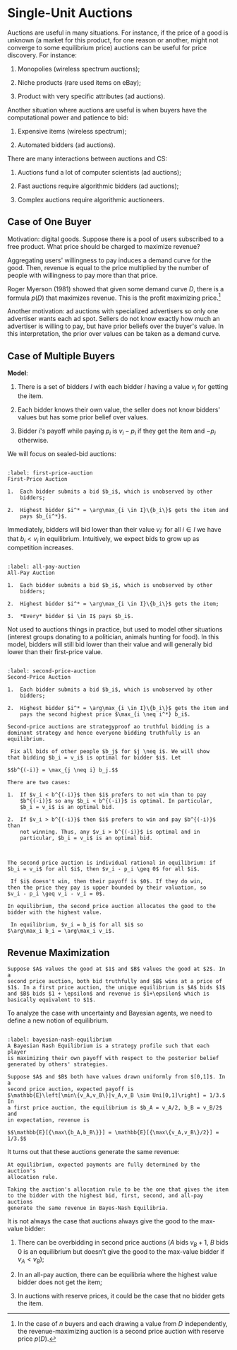 # Single-Unit Auctions

Auctions are useful in many situations. For instance, if the price of a
good is unknown (a market for this product, for one reason or another,
might not converge to some equilibrium price) auctions can be useful for
price discovery. For instance:

1.  Monopolies (wireless spectrum auctions);

2.  Niche products (rare used items on eBay);

3.  Product with very specific attributes (ad auctions).

Another situation where auctions are useful is when buyers have the
computational power and patience to bid:

1.  Expensive items (wireless spectrum);

2.  Automated bidders (ad auctions).

There are many interactions between auctions and CS:

1.  Auctions fund a lot of computer scientists (ad auctions);

2.  Fast auctions require algorithmic bidders (ad auctions);

3.  Complex auctions require algorithmic auctioneers.

## Case of One Buyer

Motivation: digital goods. Suppose there is a pool of users subscribed
to a free product. What price should be charged to maximize revenue?

Aggregating users' willingness to pay induces a demand curve for the
good. Then, revenue is equal to the price multiplied by the number of
people with willingness to pay more than that price.

Roger Myerson (1981) showed that given some demand curve $D$, there is a
formula $p(D)$ that maximizes revenue. This is the profit maximizing
price.[^1]

Another motivation: ad auctions with specialized advertisers so only one
advertiser wants each ad spot. Sellers do not know exactly how much an
advertiser is willing to pay, but have prior beliefs over the buyer's
value. In this interpretation, the prior over values can be taken as a
demand curve.

## Case of Multiple Buyers

**Model**:

1.  There is a set of bidders $I$ with each bidder $i$ having a value
    $v_i$ for getting the item.

2.  Each bidder knows their own value, the seller does not know bidders'
    values but has some prior belief over values.

3.  Bidder $i$'s payoff while paying $p_i$ is $v_i - p_i$ if they get
    the item and $-p_i$ otherwise.

We will focus on sealed-bid auctions:

```{index} First-Price Auction
```
```{prf:algorithm} First-Price Auction
:label: first-price-auction
First-Price Auction

1.  Each bidder submits a bid $b_i$, which is unobserved by other
    bidders;

2.  Highest bidder $i^* = \arg\max_{i \in I}\{b_i\}$ gets the item and
    pays $b_{i^*}$.
```

Immediately, bidders will bid lower than their value $v_i$: for all
$i \in I$ we have that $b_i < v_i$ in equilibrium. Intuitively, we
expect bids to grow up as competition increases.

```{index} All-Pay Auction
```
```{prf:algorithm} All-Pay Auction
:label: all-pay-auction
All-Pay Auction

1.  Each bidder submits a bid $b_i$, which is unobserved by other
    bidders;

2.  Highest bidder $i^* = \arg\max_{i \in I}\{b_i\}$ gets the item;

3.  *Every* bidder $i \in I$ pays $b_i$.
```

Not used to auctions things in practice, but used to model other
situations (interest groups donating to a politician, animals hunting
for food). In this model, bidders will still bid lower than their value
and will generally bid lower than their first-price value.

```{index} Second-Price Auction
```
```{prf:algorithm} Second-Price Auction
:label: second-price-auction
Second-Price Auction

1.  Each bidder submits a bid $b_i$, which is unobserved by other
    bidders;

2.  Highest bidder $i^* = \arg\max_{i \in I}\{b_i\}$ gets the item and
    pays the second highest price $\max_{i \neq i^*} b_i$.
```

```{prf:theorem}
Second-price auctions are strategyproof ao truthful bidding is a
dominant strategy and hence everyone bidding truthfully is an
equilibrium.
```

```{prf:proof}
 Fix all bids of other people $b_j$ for $j \neq i$. We will show
that bidding $b_i = v_i$ is optimal for bidder $i$. Let

$$b^{(-i)} = \max_{j \neq i} b_j.$$ 

There are two cases:

1.  If $v_i < b^{(-i)}$ then $i$ prefers to not win than to pay
    $b^{(-i)}$ so any $b_i < b^{(-i)}$ is optimal. In particular,
    $b_i = v_i$ is an optimal bid.

2.  If $v_i > b^{(-i)}$ then $i$ prefers to win and pay $b^{(-i)}$ than
    not winning. Thus, any $v_i > b^{(-i)}$ is optimal and in
    particular, $b_i = v_i$ is an optimal bid.

 
```

```{prf:theorem}
The second price auction is individual rational in equilibrium: if
$b_i = v_i$ for all $i$, then $v_i - p_i \geq 0$ for all $i$.
```

```{prf:proof}
 If $i$ doesn't win, then their payoff is $0$. If they do win,
then the price they pay is upper bounded by their valuation, so
$v_i - p_i \geq v_i - v_i = 0$. 
```

```{prf:theorem}
In equilibrium, the second price auction allocates the good to the
bidder with the highest value.
```

```{prf:proof}
 In equilibrium, $v_i = b_i$ for all $i$ so
$\arg\max_i b_i = \arg\max_i v_i$. 
```

## Revenue Maximization

```{prf:example}
Suppose $A$ values the good at $1$ and $B$ values the good at $2$. In a
second price auction, both bid truthfully and $B$ wins at a price of
$1$. In a first price auction, the unique equilibrium is $A$ bids $1$
and $B$ bids $1 + \epsilon$ and revenue is $1+\epsilon$ which is
basically equivalent to $1$.
```

To analyze the case with uncertainty and Bayesian agents, we need to
define a new notion of equilibrium.

```{index} Bayesian Nash Equilibrium
```
```{prf:definition} Bayesian Nash Equilibrium
:label: bayesian-nash-equilibrium
A Bayesian Nash Equilibrium is a strategy profile such that each player
is maximizing their own payoff with respect to the posterior belief
generated by others' strategies.
```

```{prf:example}
Suppose $A$ and $B$ both have values drawn uniformly from $[0,1]$. In a
second price auction, expected payoff is
$\mathbb{E}\left[\min\{v_A,v_B\}|v_A,v_B \sim Uni[0,1]\right] = 1/3.$ In
a first price auction, the equilibrium is $b_A = v_A/2, b_B = v_B/2$ and
in expectation, revenue is

$$\mathbb{E}[{\max\{b_A,b_B\}}] = \mathbb{E}[{\max\{v_A,v_B\}/2}] = 1/3.$$
```

It turns out that these auctions generate the same revenue:

```{prf:theorem}
At equilibrium, expected payments are fully determined by the auction's
allocation rule.
```

```{prf:corollary}
Taking the auction's allocation rule to be the one that gives the item
to the bidder with the highest bid, first, second, and all-pay auctions
generate the same revenue in Bayes-Nash Equilibria.
```

It is not always the case that auctions always give the good to the
max-value bidder:

1.  There can be overbidding in second price auctions ($A$ bids $v_B+1$,
    $B$ bids $0$ is an equilibrium but doesn't give the good to the
    max-value bidder if $v_A < v_B$);

2.  In an all-pay auction, there can be equilibria where the highest
    value bidder does not get the item;

3.  In auctions with reserve prices, it could be the case that no bidder
    gets the item.

[^1]: In the case of $n$ buyers and each drawing a value from $D$
    independently, the revenue-maximizing auction is a second price
    auction with reserve price $p(D)$.